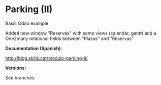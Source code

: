 # Parking (II)
Basic Odoo example

Added new window "Reservas" with some views (calendar, gantt) and a One2many relational fields between "Plazas" and "Reservas"

**Documentation (Spanish)**:

http://blog.skills.cat/modulo-parking-ii/

**Versions:**

See branches
